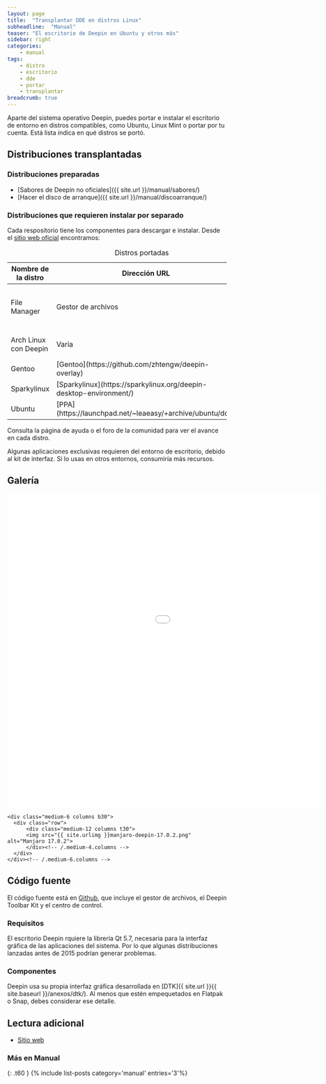 ```yaml
---
layout: page
title:  "Transplantar DDE en distros Linux"
subheadline:  "Manual"
teaser: "El escritorio de Deepin en Ubuntu y otros más"
sidebar: right
categories:
    - manual
tags:
    - distro
    - escritorio
    - dde
    - portar
    - transplantar
breadcrumb: true    
---
```

Aparte del sistema operativo Deepin, puedes portar e instalar el escritorio de entorno en distros compatibles, como Ubuntu, Linux Mint o portar por tu cuenta. Está lista indica en qué distros se portó.

## Distribuciones transplantadas
### Distribuciones preparadas
* [Sabores de Deepin no oficiales]({{ site.url }}/manual/sabores/)
* [Hacer el disco de arranque]({{ site.url }}/manual/discoarranque/)

### Distribuciones que requieren instalar por separado
Cada respositorio tiene los componentes para descargar e instalar. Desde el [sitio web oficial](https://www.deepin.org/es/dde/desktop-transplantation/) encontramos:

<table>
  <caption>Distros portadas</caption>
  <colgroup>
    <col span="1" style="width: 26%;">
    <col span="1" style="width: 26%;">
    <col span="1" style="width: 48%;">
  </colgroup>
  <thead>
    <tr>
      <th>Nombre de la distro</th>
      <th>Dirección URL</th>
      <th>Notas</th>
    </tr>
  </thead>
  <tbody>
    <tr>
      <td>File Manager</td>
      <td>Gestor de archivos</td>
      <td>De la encuesta de agosto de 2017</td>
    </tr>
    <tr>
      <td>Arch Linux con Deepin</td>
      <td>Varía</td>
      <td>Ver página Sabores</td>
    </tr>
    <tr>
      <td>Gentoo</td>
      <td>[Gentoo](https://github.com/zhtengw/deepin-overlay)</td>
      <td></td>
    </tr>
    <tr>
      <td>Sparkylinux</td>
      <td>[Sparkylinux](https://sparkylinux.org/deepin-desktop-environment/)</td>
      <td></td>
    </tr>
    <tr>
      <td>Ubuntu</td>
      <td>[PPA](https://launchpad.net/~leaeasy/+archive/ubuntu/dde)</td>
      <td></td>
    </tr>
  </tbody>
</table>

Consulta la página de ayuda o el foro de la comunidad para ver el avance en cada distro.

Algunas aplicaciones exclusivas requieren del entorno de escritorio, debido al kit de interfaz. Si lo usas en otros entornos, consumiría más recursos.

## Galería
<div class="row t60">
    <div class="medium-6 columns b30">
      <div class="flex-video">
            <iframe width="1280" height="720" src="//www.youtube.com/embed/GTdVUvjTJUg" frameborder="0" allowfullscreen></iframe>
      </div>
    </div><!-- /.medium-6.columns -->

    <div class="medium-6 columns b30">
      <div class="row">
          <div class="medium-12 columns t30">
          <img src="{{ site.urlimg }}manjaro-deepin-17.0.2.png" alt="Manjaro 17.0.2">
          </div><!-- /.medium-4.columns -->
      </div>
    </div><!-- /.medium-6.columns -->
</div><!-- /.row -->


## Código fuente
El código fuente está en [Github](https://github.com/linuxdeepin/dde-file-manager/tree/develop2.0), que incluye el gestor de archivos, el Deepin Toolbar Kit y el centro de control.

### Requisitos
El escritorio Deepin rquiere la librería Qt 5.7, necesaria para la interfaz gráfica de las aplicaciones del sistema. Por lo que algunas distribuciones lanzadas antes de 2015 podrían generar problemas.

### Componentes
Deepin usa su propia interfaz gráfica desarrollada en [DTK]{{ site.url }}{{ site.baseurl }}/anexos/dtk/). Al menos que estén empequetados en Flatpak o Snap, debes considerar ese detalle.

## Lectura adicional
* [Sitio web](https://www.deepin.org/en/developer-community/architectural-design/)

### Más en Manual
{: .t60 }
{% include list-posts category='manual' entries='3'%}
